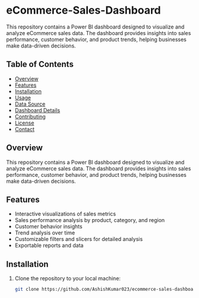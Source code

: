 # eCommerce-Sales-Dashboard

This repository contains a Power BI dashboard designed to visualize and analyze eCommerce sales data. The dashboard provides insights into sales performance, customer behavior, and product trends, helping businesses make data-driven decisions.

## Table of Contents
- [Overview](#overview)
- [Features](#features)
- [Installation](#installation)
- [Usage](#usage)
- [Data Source](#data-source)
- [Dashboard Details](#dashboard-details)
- [Contributing](#contributing)
- [License](#license)
- [Contact](#contact)

## Overview
This repository contains a Power BI dashboard designed to visualize and analyze eCommerce sales data. The dashboard provides insights into sales performance, customer behavior, and product trends, helping businesses make data-driven decisions.

## Features
- Interactive visualizations of sales metrics
- Sales performance analysis by product, category, and region
- Customer behavior insights
- Trend analysis over time
- Customizable filters and slicers for detailed analysis
- Exportable reports and data

## Installation
1. Clone the repository to your local machine:
   ```bash
   git clone https://github.com/AshishKumar023/ecommerce-sales-dashboard.git
